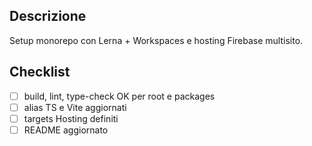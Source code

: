 ## Descrizione

Setup monorepo con Lerna + Workspaces e hosting Firebase multisito.

## Checklist

- [ ] build, lint, type-check OK per root e packages
- [ ] alias TS e Vite aggiornati
- [ ] targets Hosting definiti
- [ ] README aggiornato
